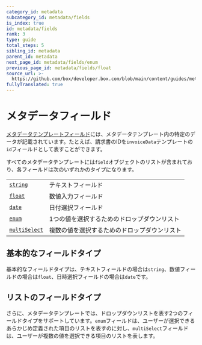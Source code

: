 ```yaml
---
category_id: metadata
subcategory_id: metadata/fields
is_index: true
id: metadata/fields
rank: 3
type: guide
total_steps: 5
sibling_id: metadata
parent_id: metadata
next_page_id: metadata/fields/enum
previous_page_id: metadata/fields/float
source_url: >-
  https://github.com/box/developer.box.com/blob/main/content/guides/metadata/fields/index.md
fullyTranslated: true
---
```

# メタデータフィールド

[メタデータテンプレートフィールド][r_field]には、メタデータテンプレート内の特定のデータが記載されています。たとえば、請求書のIDを`invoiceData`テンプレートの`id`フィールドとして表すことができます。

すべてのメタデータテンプレートには`field`オブジェクトのリストが含まれており、各フィールドは次のいずれかのタイプになります。

|                                                   |                        |
| ------------------------------------------------- | ---------------------- |
| [`string`](g://metadata/fields/string)            | テキストフィールド              |
| [`float`](g://metadata/fields/float)              | 数値入力フィールド              |
| [`date`](g://metadata/fields/date)                | 日付選択フィールド              |
| [`enum`](g://metadata/fields/enum)                | 1つの値を選択するためのドロップダウンリスト |
| [`multiSelect`](g://metadata/fields/multi-select) | 複数の値を選択するためのドロップダウンリスト |

## 基本的なフィールドタイプ

基本的なフィールドタイプは、テキストフィールドの場合は`string`、数値フィールドの場合は`float`、日時選択フィールドの場合は`date`です。

## リストのフィールドタイプ

さらに、メタデータテンプレートでは、ドロップダウンリストを表す2つのフィールドタイプをサポートしています。`enum`フィールドは、ユーザーが選択できるあらかじめ定義された項目のリストを表すのに対し、`multiSelect`フィールドは、ユーザーが複数の値を選択できる項目のリストを表します。

[r_field]: r://metadata-template/#param-fields